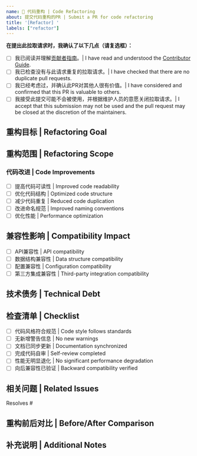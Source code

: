 ```yaml
---
name: 🔨 代码重构 | Code Refactoring
about: 提交代码重构的PR | Submit a PR for code refactoring
title: '[Refactor] '
labels: ["refactor"]
---
```


**在提出此拉取请求时，我确认了以下几点（请复选框）：**

- [ ] 我已阅读并理解[贡献者指南](https://github.com/freeCodeCamp/how-to-contribute-to-open-source/blob/main/README-CN.md)。| I have read and understood the [Contributor Guide](https://github.com/freeCodeCamp/how-to-contribute-to-open-source/blob/main/README-CN.md).
- [ ] 我已检查没有与此请求重复的拉取请求。| I have checked that there are no duplicate pull requests.
- [ ] 我已经考虑过，并确认此PR对其他人很有价值。| I have considered and confirmed that this PR is valuable to others.
- [ ] 我接受此提交可能不会被使用，并根据维护人员的意愿关闭拉取请求。| I accept that this submission may not be used and the pull request may be closed at the discretion of the maintainers.

## 重构目标 | Refactoring Goal
<!-- 请说明此次重构的目标 | Please explain the goal of this refactoring -->

## 重构范围 | Refactoring Scope
<!-- 请列出受影响的模块/文件 | Please list affected modules/files -->

### 代码改进 | Code Improvements
<!-- 请说明代码质量的具体改进点 | Please specify the improvements in code quality -->
- [ ] 提高代码可读性 | Improved code readability
- [ ] 优化代码结构 | Optimized code structure
- [ ] 减少代码重复 | Reduced code duplication
- [ ] 改进命名规范 | Improved naming conventions
- [ ] 优化性能 | Performance optimization

## 兼容性影响 | Compatibility Impact
<!-- 请评估对现有功能的影响 | Please assess the impact on existing functionality -->
- [ ] API兼容性 | API compatibility
- [ ] 数据结构兼容性 | Data structure compatibility
- [ ] 配置兼容性 | Configuration compatibility
- [ ] 第三方集成兼容性 | Third-party integration compatibility

## 技术债务 | Technical Debt
<!-- 请说明此次重构解决了哪些技术债务 | Please explain which technical debts are resolved -->

## 检查清单 | Checklist
- [ ] 代码风格符合规范 | Code style follows standards
- [ ] 无新增警告信息 | No new warnings
- [ ] 文档已同步更新 | Documentation synchronized
- [ ] 完成代码自审 | Self-review completed
- [ ] 性能无明显退化 | No significant performance degradation
- [ ] 向后兼容性已验证 | Backward compatibility verified

## 相关问题 | Related Issues
<!-- 请链接相关的Issue | Please link related issues -->
Resolves #

## 重构前后对比 | Before/After Comparison
<!-- 如果适用，请提供重构前后的代码对比 | If applicable, please provide code comparison before and after refactoring -->

## 补充说明 | Additional Notes
<!-- 任何其他需要说明的信息 | Any other information that needs to be shared -->
